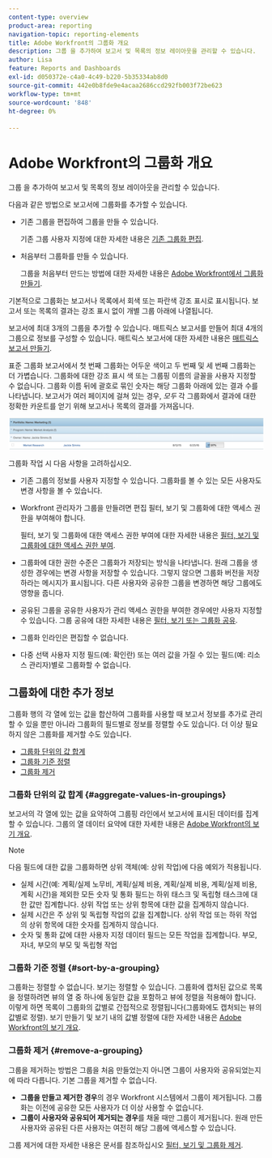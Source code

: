 ```yaml
---
content-type: overview
product-area: reporting
navigation-topic: reporting-elements
title: Adobe Workfront의 그룹화 개요
description: 그룹 을 추가하여 보고서 및 목록의 정보 레이아웃을 관리할 수 있습니다.
author: Lisa
feature: Reports and Dashboards
exl-id: d050372e-c4a0-4c49-b220-5b35334ab8d0
source-git-commit: 442e0b8fde9e4acaa2686ccd292fb003f72be623
workflow-type: tm+mt
source-wordcount: '848'
ht-degree: 0%

---
```


# Adobe Workfront의 그룹화 개요

<!--
<p data-mc-conditions="QuicksilverOrClassic.Draft mode">(NOTE: This article was supposed to be replaced by "Groupings overview", but decided to keep this here because this is linked in too many places. "Create groupings" and "Edit existing groupings" have been added also (with videos) to replace portions of the old content here.) </p>
-->

그룹 을 추가하여 보고서 및 목록의 정보 레이아웃을 관리할 수 있습니다.

다음과 같은 방법으로 보고서에 그룹화를 추가할 수 있습니다.

* 기존 그룹을 편집하여 그룹을 만들 수 있습니다.

   기존 그룹 사용자 지정에 대한 자세한 내용은 [기존 그룹화 편집](../../../reports-and-dashboards/reports/reporting-elements/edit-existing-groupings.md).

* 처음부터 그룹화를 만들 수 있습니다.

   그룹을 처음부터 만드는 방법에 대한 자세한 내용은 [Adobe Workfront에서 그룹화 만들기](../../../reports-and-dashboards/reports/reporting-elements/create-groupings.md).

기본적으로 그룹화는 보고서나 목록에서 회색 또는 파란색 강조 표시로 표시됩니다. 보고서 또는 목록의 결과는 강조 표시 없이 개별 그룹 아래에 나열됩니다.

보고서에 최대 3개의 그룹을 추가할 수 있습니다. 매트릭스 보고서를 만들어 최대 4개의 그룹으로 정보를 구성할 수 있습니다. 매트릭스 보고서에 대한 자세한 내용은 [매트릭스 보고서 만들기](../../../reports-and-dashboards/reports/creating-and-managing-reports/create-matrix-report.md).

표준 그룹화 보고서에서 첫 번째 그룹화는 어두운 색이고 두 번째 및 세 번째 그룹화는 더 가볍습니다. 그룹화에 대한 강조 표시 색 또는 그룹핑 이름의 글꼴을 사용자 지정할 수 없습니다. 그룹화 이름 뒤에 괄호로 묶인 숫자는 해당 그룹화 아래에 있는 결과 수를 나타냅니다. 보고서가 여러 페이지에 걸쳐 있는 경우, *모두* 각 그룹화에서 결과에 대한 정확한 카운트를 얻기 위해 보고서나 목록의 결과를 가져옵니다.

![샘플 그룹화](assets/grouping-example-blue.png)

그룹화 작업 시 다음 사항을 고려하십시오.

* 기존 그룹의 정보를 사용자 지정할 수 있습니다. 그룹화를 볼 수 있는 모든 사용자도 변경 사항을 볼 수 있습니다.
* Workfront 관리자가 그룹을 만들려면 편집 필터, 보기 및 그룹화에 대한 액세스 권한을 부여해야 합니다.

   필터, 보기 및 그룹화에 대한 액세스 권한 부여에 대한 자세한 내용은 [필터, 보기 및 그룹화에 대한 액세스 권한 부여](../../../administration-and-setup/add-users/configure-and-grant-access/grant-access-fvg.md).

* 그룹화에 대한 권한 수준은 그룹화가 저장되는 방식을 나타냅니다. 원래 그룹을 생성한 경우에는 변경 사항을 저장할 수 있습니다. 그렇지 않으면 그룹화 버전을 저장하라는 메시지가 표시됩니다. 다른 사용자와 공유한 그룹을 변경하면 해당 그룹에도 영향을 줍니다.
* 공유된 그룹을 공유한 사용자가 관리 액세스 권한을 부여한 경우에만 사용자 지정할 수 있습니다. 그룹 공유에 대한 자세한 내용은 [필터, 보기 또는 그룹화 공유](../../../reports-and-dashboards/reports/reporting-elements/share-filter-view-grouping.md).
* 그룹화 인라인은 편집할 수 없습니다.
* 다중 선택 사용자 지정 필드(예: 확인란) 또는 여러 값을 가질 수 있는 필드(예: 리소스 관리자)별로 그룹화할 수 없습니다.

## 그룹화에 대한 추가 정보

그룹화 행의 각 열에 있는 값을 합산하여 그룹화를 사용할 때 보고서 정보를 추가로 관리할 수 있을 뿐만 아니라 그룹화의 필드별로 정보를 정렬할 수도 있습니다. 더 이상 필요하지 않은 그룹화를 제거할 수도 있습니다.

* [그룹화 단위의 값 합계](#aggregate-values-in-groupings)
* [그룹화 기준 정렬](#sort-by-a-grouping)
* [그룹화 제거](#remove-a-grouping)

### 그룹화 단위의 값 합계 {#aggregate-values-in-groupings}

보고서의 각 열에 있는 값을 요약하여 그룹핑 라인에서 보고서에 표시된 데이터를 집계할 수 있습니다. 그룹의 열 데이터 요약에 대한 자세한 내용은 [Adobe Workfront의 보기 개요](../../../reports-and-dashboards/reports/reporting-elements/views-overview.md).

>[!NOTE]
>
>다음 필드에 대한 값을 그룹화하면 상위 객체(예: 상위 작업)에 다음 예외가 적용됩니다.
>
>* 실제 시간(예: 계획/실제 노무비, 계획/실제 비용, 계획/실제 비용, 계획/실제 비용, 계획 시간)을 제외한 모든 숫자 및 통화 필드는 하위 태스크 및 독립형 태스크에 대한 값만 집계합니다. 상위 작업 또는 상위 항목에 대한 값을 집계하지 않습니다.
>* 실제 시간은 주 상위 및 독립형 작업의 값을 집계합니다. 상위 작업 또는 하위 작업의 상위 항목에 대한 숫자를 집계하지 않습니다.
>* 숫자 및 통화 값에 대한 사용자 지정 데이터 필드는 모든 작업을 집계합니다. 부모, 자녀, 부모의 부모 및 독립형 작업


### 그룹화 기준 정렬 {#sort-by-a-grouping}

그룹화는 정렬할 수 없습니다. 보기는 정렬할 수 있습니다. 그룹화에 캡처된 값으로 목록을 정렬하려면 뷰의 열 중 하나에 동일한 값을 포함하고 뷰에 정렬을 적용해야 합니다. 이렇게 하면 목록이 그룹화의 값별로 간접적으로 정렬됩니다(그룹화에도 캡처되는 뷰의 값별로 정렬). 보기 만들기 및 보기 내의 값별 정렬에 대한 자세한 내용은 [Adobe Workfront의 보기 개요](../../../reports-and-dashboards/reports/reporting-elements/views-overview.md).

### 그룹화 제거 {#remove-a-grouping}

그룹을 제거하는 방법은 그룹을 처음 만들었는지 아니면 그룹이 사용자와 공유되었는지에 따라 다릅니다. 기본 그룹을 제거할 수 없습니다.

* **그룹을 만들고 제거한 경우**&#x200B;의 경우 Workfront 시스템에서 그룹이 제거됩니다. 그룹화는 이전에 공유한 모든 사용자가 더 이상 사용할 수 없습니다.
* **그룹이 사용자와 공유되어 제거되는 경우**&#x200B;를 채울 때만 그룹이 제거됩니다. 원래 만든 사용자와 공유된 다른 사용자는 여전히 해당 그룹에 액세스할 수 있습니다.

그룹 제거에 대한 자세한 내용은 문서를 참조하십시오 [필터, 보기 및 그룹화 제거](../../../reports-and-dashboards/reports/reporting-elements/remove-filters-views-groupings.md).
